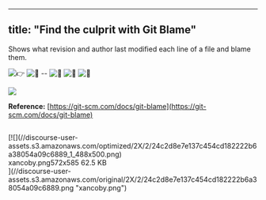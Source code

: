 
---
title: "Find the culprit with Git Blame"
---

Shows what revision and author last modified each line of a file and blame them.

![:point_right:](//forum.freecodecamp.com/images/emoji/emoji_one/point_right.png?v=2 ":point_right:") ![:no_good:](//forum.freecodecamp.com/images/emoji/emoji_one/no_good.png?v=2 ":no_good:") -- ![:see_no_evil:](//forum.freecodecamp.com/images/emoji/emoji_one/see_no_evil.png?v=2 ":see_no_evil:") ![:hear_no_evil:](//forum.freecodecamp.com/images/emoji/emoji_one/hear_no_evil.png?v=2 ":hear_no_evil:") ![:speak_no_evil:](//forum.freecodecamp.com/images/emoji/emoji_one/speak_no_evil.png?v=2 ":speak_no_evil:")

![](//discourse-user-assets.s3.amazonaws.com/original/2X/d/d8cb932324ede4b8c534c150056b81759fac5804.png)

**Reference:** [https://git-scm.com/docs/git-blame](https://git-scm.com/docs/git-blame)

## 

<div class="lightbox-wrapper">[![](//discourse-user-assets.s3.amazonaws.com/optimized/2X/2/24c2d8e7e137c454cd182222b6a38054a09c6889_1_488x500.png)

<div class="meta"><span class="filename">xancoby.png</span><span class="informations">572x585 62.5 KB</span><span class="expand"></span></div>](//discourse-user-assets.s3.amazonaws.com/original/2X/2/24c2d8e7e137c454cd182222b6a38054a09c6889.png "xancoby.png") </div>
